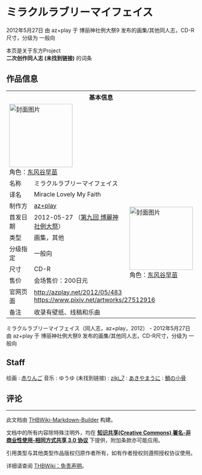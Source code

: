 # ミラクルラブリーマイフェイス

<!-- source html: G:\repos\THBWiki-Markdown-Builder\THBWikiMarkdown\Temp\main\4\48\ns0%3A%E3%83%9F%E3%83%A9%E3%82%AF%E3%83%AB%E3%83%A9%E3%83%96%E3%83%AA%E3%83%BC%E3%83%9E%E3%82%A4%E3%83%95%E3%82%A7%E3%82%A4%E3%82%B9.html -->

2012年5月27日 由 az+play 于 博丽神社例大祭9 发布的画集/其他同人志，CD-R尺寸，分级为 一般向

本页是关于东方Project  
 **二次创作同人志 (未找到链接)** 的词条
## 作品信息

<table><tbody><tr><th colspan="3">基本信息</th></tr><tr><td class="cover-artwork-mobile" colspan="2"><a href="./文件-ミラクルラブリーマイフェイス封面.jpg.md" class="image" title="封面图片"><img alt="封面图片" src="https://upload.thwiki.cc/thumb/e/ed/%E3%83%9F%E3%83%A9%E3%82%AF%E3%83%AB%E3%83%A9%E3%83%96%E3%83%AA%E3%83%BC%E3%83%9E%E3%82%A4%E3%83%95%E3%82%A7%E3%82%A4%E3%82%B9%E5%B0%81%E9%9D%A2.jpg/168px-%E3%83%9F%E3%83%A9%E3%82%AF%E3%83%AB%E3%83%A9%E3%83%96%E3%83%AA%E3%83%BC%E3%83%9E%E3%82%A4%E3%83%95%E3%82%A7%E3%82%A4%E3%82%B9%E5%B0%81%E9%9D%A2.jpg" decoding="async" loading="lazy" width="168" height="168" srcset="https://upload.thwiki.cc/thumb/e/ed/%E3%83%9F%E3%83%A9%E3%82%AF%E3%83%AB%E3%83%A9%E3%83%96%E3%83%AA%E3%83%BC%E3%83%9E%E3%82%A4%E3%83%95%E3%82%A7%E3%82%A4%E3%82%B9%E5%B0%81%E9%9D%A2.jpg/252px-%E3%83%9F%E3%83%A9%E3%82%AF%E3%83%AB%E3%83%A9%E3%83%96%E3%83%AA%E3%83%BC%E3%83%9E%E3%82%A4%E3%83%95%E3%82%A7%E3%82%A4%E3%82%B9%E5%B0%81%E9%9D%A2.jpg 1.5x, https://upload.thwiki.cc/thumb/e/ed/%E3%83%9F%E3%83%A9%E3%82%AF%E3%83%AB%E3%83%A9%E3%83%96%E3%83%AA%E3%83%BC%E3%83%9E%E3%82%A4%E3%83%95%E3%82%A7%E3%82%A4%E3%82%B9%E5%B0%81%E9%9D%A2.jpg/336px-%E3%83%9F%E3%83%A9%E3%82%AF%E3%83%AB%E3%83%A9%E3%83%96%E3%83%AA%E3%83%BC%E3%83%9E%E3%82%A4%E3%83%95%E3%82%A7%E3%82%A4%E3%82%B9%E5%B0%81%E9%9D%A2.jpg 2x" data-file-width="900" data-file-height="900"></a><div class="cover-char">角色：<a href="./东风谷早苗.md" title="东风谷早苗">东风谷早苗</a></div></td>
</tr><tr><td class="label">名称</td><td colspan="2"> ミラクルラブリーマイフェイス </td></tr><tr><td class="label">译名</td><td colspan="2"> Miracle Lovely My Faith </td></tr><tr><td class="label">制作方</td><td><a href="./az+play.md" title="az+play">az+play</a></td><td class="cover-artwork" rowspan="6" style="min-width:168px;"><a href="./文件-ミラクルラブリーマイフェイス封面.jpg.md" class="image" title="封面图片"><img alt="封面图片" src="https://upload.thwiki.cc/thumb/e/ed/%E3%83%9F%E3%83%A9%E3%82%AF%E3%83%AB%E3%83%A9%E3%83%96%E3%83%AA%E3%83%BC%E3%83%9E%E3%82%A4%E3%83%95%E3%82%A7%E3%82%A4%E3%82%B9%E5%B0%81%E9%9D%A2.jpg/168px-%E3%83%9F%E3%83%A9%E3%82%AF%E3%83%AB%E3%83%A9%E3%83%96%E3%83%AA%E3%83%BC%E3%83%9E%E3%82%A4%E3%83%95%E3%82%A7%E3%82%A4%E3%82%B9%E5%B0%81%E9%9D%A2.jpg" decoding="async" loading="lazy" width="168" height="168" srcset="https://upload.thwiki.cc/thumb/e/ed/%E3%83%9F%E3%83%A9%E3%82%AF%E3%83%AB%E3%83%A9%E3%83%96%E3%83%AA%E3%83%BC%E3%83%9E%E3%82%A4%E3%83%95%E3%82%A7%E3%82%A4%E3%82%B9%E5%B0%81%E9%9D%A2.jpg/252px-%E3%83%9F%E3%83%A9%E3%82%AF%E3%83%AB%E3%83%A9%E3%83%96%E3%83%AA%E3%83%BC%E3%83%9E%E3%82%A4%E3%83%95%E3%82%A7%E3%82%A4%E3%82%B9%E5%B0%81%E9%9D%A2.jpg 1.5x, https://upload.thwiki.cc/thumb/e/ed/%E3%83%9F%E3%83%A9%E3%82%AF%E3%83%AB%E3%83%A9%E3%83%96%E3%83%AA%E3%83%BC%E3%83%9E%E3%82%A4%E3%83%95%E3%82%A7%E3%82%A4%E3%82%B9%E5%B0%81%E9%9D%A2.jpg/336px-%E3%83%9F%E3%83%A9%E3%82%AF%E3%83%AB%E3%83%A9%E3%83%96%E3%83%AA%E3%83%BC%E3%83%9E%E3%82%A4%E3%83%95%E3%82%A7%E3%82%A4%E3%82%B9%E5%B0%81%E9%9D%A2.jpg 2x" data-file-width="900" data-file-height="900"></a><div class="cover-char">角色：<a href="./东风谷早苗.md" title="东风谷早苗">东风谷早苗</a></div></td>
</tr><tr><td class="label">首发日期</td><td>2012-05-27&#160;（<a href="/展会作品列表?e=%E5%8D%9A%E4%B8%BD%E7%A5%9E%E7%A4%BE%E4%BE%8B%E5%A4%A7%E7%A5%AD%239">第九回 博麗神社例大祭</a>）</td></tr><tr><td class="label">类型</td><td>画集，其他</td></tr><tr><td class="label">分级指定</td><td>一般向</td></tr><tr><td class="label">尺寸</td><td>CD-R</td></tr><tr><td class="label">售价</td><td>会场售价：200日元</td></tr>
<tr><td class="label">官网页面</td><td colspan="2"><a rel="nofollow" class="external free" href="http://azplay.net/2012/05/483">http://azplay.net/2012/05/483</a><br><a rel="nofollow" class="external free" href="https://www.pixiv.net/artworks/27512916">https://www.pixiv.net/artworks/27512916</a></td></tr><tr><td class="label">备注</td><td colspan="2">收录有壁纸、线稿和乐曲</td></tr></tbody></table>

ミラクルラブリーマイフェイス（同人志，az+play，2012） - 2012年5月27日 由 az+play 于 博丽神社例大祭9 发布的画集/其他同人志，CD-R尺寸，分级为 一般向
## Staff
绘画
: [赤りんご](./赤りんご.md)
音乐
: ゆうゆ (未找到链接)
: [ziki_7](./ziki_7.md)
: [あきやまうに](./あきやまうに.md)
: [鯛の小骨](./鯛の小骨.md)

## 评论




---

此文档由 [THBWiki-Markdown-Builder](https://github.com/Delsin-Yu/THBWiki-Markdown-Builder) 构建。

文档中的所有内容除特殊注明外，均在 [**知识共享(Creative Commons) 署名-非商业性使用-相同方式共享 3.0 协议**](https://creativecommons.org/licenses/by-sa/3.0/deed.zh-hans) 下提供，附加条款亦可能应用。

引用类型与其他类型作品版权归原作者所有，如有作者授权则遵照授权协议使用。

详细请查阅 [THBWiki：免责声明](https://thbwiki.cc/THBWiki:%E5%85%8D%E8%B4%A3%E5%A3%B0%E6%98%8E)。

